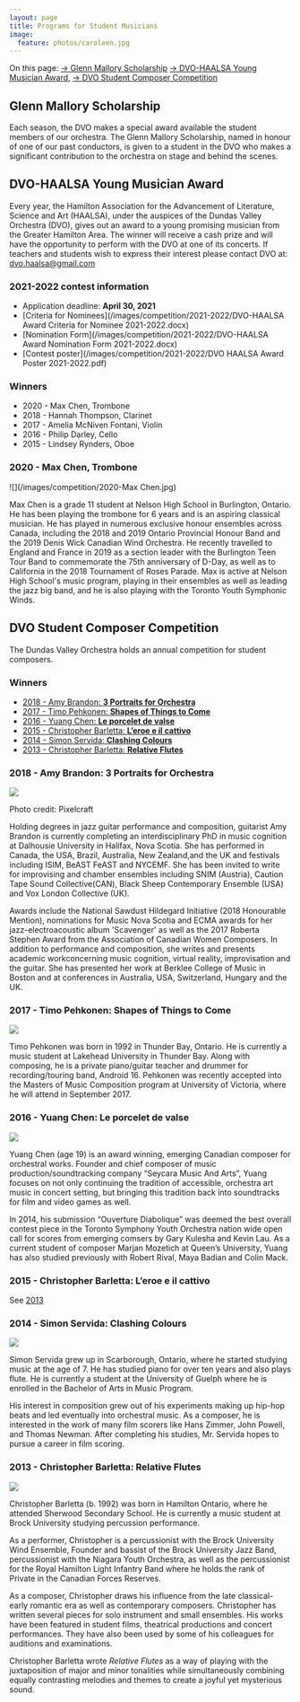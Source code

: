 ```yaml
---
layout: page
title: Programs for Student Musicians
image:
  feature: photos/caroleen.jpg
---
```


On this page:
 [→ Glenn Mallory Scholarship](#glenn-mallory-scholarship)
 [→ DVO-HAALSA Young Musician Award](#dvo-haalsa-young-musician-award), 
 [→ DVO Student Composer Competition](#dvo-student-composer-competition)

## Glenn Mallory Scholarship

Each season, the DVO makes a special award available the student members of our orchestra.  The Glenn Mallory Scholarship, named in honour of one of our past conductors, is given to a student in the DVO who makes a significant contribution to the orchestra on stage and behind the scenes. 

## DVO-HAALSA Young Musician Award

Every year, the Hamilton Association for the Advancement of Literature, Science and Art (HAALSA), under the auspices of the Dundas Valley Orchestra (DVO), gives out an award to a young promising musician from the Greater Hamilton Area. The winner will receive a cash prize and will have the opportunity to perform with the DVO at one of its concerts. If teachers and students wish to express their interest please contact DVO at: [dvo.haalsa@gmail.com](mailto:dvo.haalsa@gmail.com)

### 2021-2022 contest information

*   Application deadline: **April 30, 2021**
*   [Criteria for Nominees](/images/competition/2021-2022/DVO-HAALSA Award Criteria for Nominee 2021-2022.docx)
*   [Nomination Form](/images/competition/2021-2022/DVO-HAALSA Award Nomination Form 2021-2022.docx)
*   [Contest poster](/images/competition/2021-2022/DVO HAALSA Award Poster 2021-2022.pdf)

### Winners

*   2020 - Max Chen, Trombone
*   2018 - Hannah Thompson, Clarinet
*   2017 - Amelia McNiven Fontani, Violin
*   2016 - Philip Darley, Cello
*   2015 - Lindsey Rynders, Oboe

### 2020 - Max Chen, Trombone

![](/images/competition/2020-Max Chen.jpg)

Max Chen is a grade 11 student at Nelson High School in Burlington, Ontario. He has been playing the trombone for 6 years and is an aspiring classical musician. He has played in numerous exclusive honour ensembles across Canada, including the 2018 and 2019 Ontario Provincial Honour Band and the 2019 Denis Wick Canadian Wind Orchestra. He recently travelled to England and France in 2019 as a section leader with the Burlington Teen Tour Band to commemorate the 75th anniversary of D-Day, as well as to California in the 2018 Tournament of Roses Parade. Max is active at Nelson High School's music program, playing in their ensembles as well as leading the jazz big band, and he is also playing with the Toronto Youth Symphonic Winds.

## DVO Student Composer Competition

The Dundas Valley Orchestra holds an annual competition for student composers.

### Winners

*   [2018 - Amy Brandon: **3 Portraits for Orchestra**](#2018)
*   [2017 - Timo Pehkonen: **Shapes of Things to Come**](#2017)
*   [2016 - Yuang Chen: **Le porcelet de valse**](#2016)
*   [2015 - Christopher Barletta: **L’eroe e il cattivo**](#2015)
*   [2014 - Simon Servida: **Clashing Colours**](#2014)
*   [2013 - Christopher Barletta: **Relative Flutes**](#2013)

### 2018 - Amy Brandon: 3 Portraits for Orchestra

![](/images/competition/2018-Brandon.jpg)

Photo credit: Pixelcraft

Holding degrees in jazz guitar performance and composition, guitarist Amy Brandon is currently completing an interdisciplinary PhD in music cognition at Dalhousie University in Halifax, Nova Scotia. She has performed in Canada, the USA, Brazil, Australia, New Zealand,and the UK and festivals including ISIM, BeAST FeAST and NYCEMF. She has been invited to write for improvising and chamber ensembles including SNIM (Austria), Caution Tape Sound Collective(CAN), Black Sheep Contemporary Ensemble (USA) and Vox London Collective (UK).

Awards include the National Sawdust Hildegard Initiative (2018 Honourable Mention), nominations for Music Nova Scotia and ECMA awards for her jazz-electroacoustic album 'Scavenger' as well as the 2017 Roberta Stephen Award from the Association of Canadian Women Composers. In addition to performance and composition, she writes and presents academic workconcerning music cognition, virtual reality, improvisation and the guitar. She has presented her work at Berklee College of Music in Boston and at conferences in Australia, USA, Switzerland, Hungary and the UK.

### 2017 - Timo Pehkonen: Shapes of Things to Come

![](/images/competition/2017-Pehkonen.jpg)

Timo Pehkonen was born in 1992 in Thunder Bay, Ontario. He is currently a music student at Lakehead University in Thunder Bay. Along with composing, he is a private piano/guitar teacher and drummer for recording/touring band, Android 16. Pehkonen was recently accepted into the Masters of Music Composition program at University of Victoria, where he will attend in September 2017.

### 2016 - Yuang Chen: Le porcelet de valse

![](/images/competition/2016-Chen.jpg)

Yuang Chen (age 19) is an award winning, emerging Canadian composer for orchestral works. Founder and chief composer of music production/soundtracking company “Seycara Music And Arts”, Yuang focuses on not only continuing the tradition of accessible, orchestra art music in concert setting, but bringing this tradition back into soundtracks for film and video games as well.

In 2014, his submission “Ouverture Diabolique” was deemed the best overall contest piece in the Toronto Symphony Youth Orchestra nation wide open call for scores from emerging comsers by Gary Kulesha and Kevin Lau. As a current student of composer Marjan Mozetich at Queen’s University, Yuang has also studied previously with Robert Rival, Maya Badian and Colin Mack.

### 2015 - Christopher Barletta: L’eroe e il cattivo

See [2013](#2013)

### 2014 - Simon Servida: Clashing Colours

![](/images/competition/2014-Servida.jpg)

Simon Servida grew up in Scarborough, Ontario, where he started studying music at the age of 7. He has studied piano for over ten years and also plays flute. He is currently a student at the University of Guelph where he is enrolled in the Bachelor of Arts in Music Program.

His interest in composition grew out of his experiments making up hip-hop beats and led eventually into orchestral music. As a composer, he is interested in the work of many film scorers like Hans Zimmer, John Powell, and Thomas Newman. After completing his studies, Mr. Servida hopes to pursue a career in film scoring.

### 2013 - Christopher Barletta: Relative Flutes

![](/images/competition/2013-Barletta.png)

Christopher Barletta (b. 1992) was born in Hamilton Ontario, where he attended Sherwood Secondary School. He is currently a music student at Brock University studying percussion performance.

As a performer, Christopher is a percussionist with the Brock University Wind Ensemble, Founder and bassist of the Brock University Jazz Band, percussionist with the Niagara Youth Orchestra, as well as the percussionist for the Royal Hamilton Light Infantry Band where he holds the rank of Private in the Canadian Forces Reserves.

As a composer, Christopher draws his influence from the late classical-early romantic era as well as contemporary composers. Christopher has written several pieces for solo instrument and small ensembles. His works have been featured in student films, theatrical productions and concert performances. They have also been used by some of his colleagues for auditions and examinations.

Christopher Barletta wrote _Relative Flutes_ as a way of playing with the juxtaposition of major and minor tonalities while simultaneously combining equally contrasting melodies and themes to create a joyful yet mysterious sound.